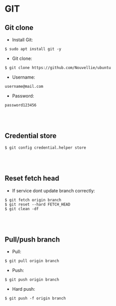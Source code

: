# GIT

## Git clone
* Install Git:
```
$ sudo apt install git -y
```
* Git clone:
```
$ git clone https://github.com/Nouvellie/ubuntu
```
* Username: 
```
username@mail.com
```
* Password:
```
password123456
```
<br><br>
## Credential store
```
$ git config credential.helper store
```
<br><br>
## Reset fetch head
* If service dont update branch correctly:
```
$ git fetch origin branch
$ git reset --hard FETCH_HEAD
$ git clean -df
```
<br><br>
## Pull/push branch
* Pull:
```
$ git pull origin branch
```
* Push:
```
$ git push origin branch
```
* Hard push:
```
$ git push -f origin branch
```